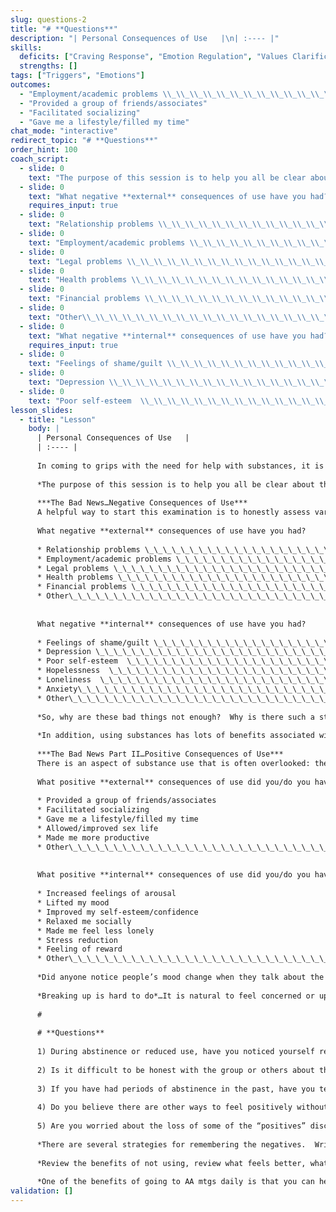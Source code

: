 ```yaml
---
slug: questions-2
title: "# **Questions**"
description: "| Personal Consequences of Use   |\n| :---- |"
skills:
  deficits: ["Craving Response", "Emotion Regulation", "Values Clarification", "Mindfulness"]
  strengths: []
tags: ["Triggers", "Emotions"]
outcomes:
  - "Employment/academic problems \\_\\_\\_\\_\\_\\_\\_\\_\\_\\_\\_\\_\\_\\_\\_\\_\\_\\_\\_\\_\\_\\_\\_\\_\\_\\_\\_\\_\\_\\_\\_\\_\\_\\_\\_\\_\\_\\_\\_\\_\\_\\_\\_\\_"
  - "Provided a group of friends/associates"
  - "Facilitated socializing"
  - "Gave me a lifestyle/filled my time"
chat_mode: "interactive"
redirect_topic: "# **Questions**"
order_hint: 100
coach_script:
  - slide: 0
    text: "The purpose of this session is to help you all be clear about the two sides of making changes\u2026the positives and the negatives.  Sure, there are consequences you would like to avoid and being really clear about the problems associated with substance use can help you when you start to question whether the changes you are making in your life are worth it.  Ambivalence is totally normal and in the end, it\u2019s how you manage to keep the scale tipped in the direction of change that counts.  This session is not about beating yourself up or feeling bad about your history, it\u2019s about being clear about why you decided to begin making changes in your use in the first place."
  - slide: 0
    text: "What negative **external** consequences of use have you had?"
    requires_input: true
  - slide: 0
    text: "Relationship problems \\_\\_\\_\\_\\_\\_\\_\\_\\_\\_\\_\\_\\_\\_\\_\\_\\_\\_\\_\\_\\_\\_\\_\\_\\_\\_\\_\\_\\_\\_\\_\\_\\_\\_\\_\\_\\_\\_\\_\\_\\_\\_\\_\\_\\_\\_\\_\\_\\_\\_\\_\\_\\"
  - slide: 0
    text: "Employment/academic problems \\_\\_\\_\\_\\_\\_\\_\\_\\_\\_\\_\\_\\_\\_\\_\\_\\_\\_\\_\\_\\_\\_\\_\\_\\_\\_\\_\\_\\_\\_\\_\\_\\_\\_\\_\\_\\_\\_\\_\\_\\_\\_\\_\\"
  - slide: 0
    text: "Legal problems \\_\\_\\_\\_\\_\\_\\_\\_\\_\\_\\_\\_\\_\\_\\_\\_\\_\\_\\_\\_\\_\\_\\_\\_\\_\\_\\_\\_\\_\\_\\_\\_\\_\\_\\_\\_\\_\\_\\_\\_\\_\\_\\_\\_\\_\\_\\_\\_\\_\\_\\_\\_\\_\\_\\_\\_\\_\\_\\"
  - slide: 0
    text: "Health problems \\_\\_\\_\\_\\_\\_\\_\\_\\_\\_\\_\\_\\_\\_\\_\\_\\_\\_\\_\\_\\_\\_\\_\\_\\_\\_\\_\\_\\_\\_\\_\\_\\_\\_\\_\\_\\_\\_\\_\\_\\_\\_\\_\\_\\_\\_\\_\\_\\_\\_\\_\\_\\_\\_\\_\\_\\_\\"
  - slide: 0
    text: "Financial problems \\_\\_\\_\\_\\_\\_\\_\\_\\_\\_\\_\\_\\_\\_\\_\\_\\_\\_\\_\\_\\_\\_\\_\\_\\_\\_\\_\\_\\_\\_\\_\\_\\_\\_\\_\\_\\_\\_\\_\\_\\_\\_\\_\\_\\_\\_\\_\\_\\_\\_\\_\\_\\_\\_\\_\\"
  - slide: 0
    text: "Other\\_\\_\\_\\_\\_\\_\\_\\_\\_\\_\\_\\_\\_\\_\\_\\_\\_\\_\\_\\_\\_\\_\\_\\_\\_\\_\\_\\_\\_\\_\\_\\_\\_\\_\\_\\_\\_\\_\\_\\_\\_\\_\\_\\_\\_\\_\\_\\_\\_\\_\\_\\_\\_\\_\\_\\_\\_\\_\\_\\_\\_\\_\\_\\_\\_\\_\\"
  - slide: 0
    text: "What negative **internal** consequences of use have you had?"
    requires_input: true
  - slide: 0
    text: "Feelings of shame/guilt \\_\\_\\_\\_\\_\\_\\_\\_\\_\\_\\_\\_\\_\\_\\_\\_\\_\\_\\_\\_\\_\\_\\_\\_\\_\\_\\_\\_\\_\\_\\_\\_\\_\\_\\_\\_\\_\\_\\_\\_\\_\\_\\_\\_\\_\\_\\_\\_\\_\\_\\_\\"
  - slide: 0
    text: "Depression \\_\\_\\_\\_\\_\\_\\_\\_\\_\\_\\_\\_\\_\\_\\_\\_\\_\\_\\_\\_\\_\\_\\_\\_\\_\\_\\_\\_\\_\\_\\_\\_\\_\\_\\_\\_\\_\\_\\_\\_\\_\\_\\_\\_\\_\\_\\_\\_\\_\\_\\_\\_\\_\\_\\_\\_\\_\\_\\_\\_\\_\\"
  - slide: 0
    text: "Poor self-esteem  \\_\\_\\_\\_\\_\\_\\_\\_\\_\\_\\_\\_\\_\\_\\_\\_\\_\\_\\_\\_\\_\\_\\_\\_\\_\\_\\_\\_\\_\\_\\_\\_\\_\\_\\_\\_\\_\\_\\_\\_\\_\\_\\_\\_\\_\\_\\_\\_\\_\\_\\_\\_\\_\\_\\_\\_\\"
lesson_slides:
  - title: "Lesson"
    body: |
      | Personal Consequences of Use   |
      | :---- |
      
      In coming to grips with the need for help with substances, it is important to be **AWARE** of the specific ways in which alcohol and/or other drugs have affected your life. Some of these effects have been external (e.g., job performance, family relations), while others have been internal (e.g., feelings of self-hatred and shame). Some of these effects have become apparent to you and others, while some have gone unrecognized or concealed.
      
      *The purpose of this session is to help you all be clear about the two sides of making changes…the positives and the negatives.  Sure, there are consequences you would like to avoid and being really clear about the problems associated with substance use can help you when you start to question whether the changes you are making in your life are worth it.  Ambivalence is totally normal and in the end, it’s how you manage to keep the scale tipped in the direction of change that counts.  This session is not about beating yourself up or feeling bad about your history, it’s about being clear about why you decided to begin making changes in your use in the first place.*
      
      ***The Bad News…Negative Consequences of Use***  
      A helpful way to start this examination is to honestly assess various parts of your life to see if they are going the way you want. Next, consider whether alcohol and/or other drugs are playing a part in your life going that way. For many people, there have been dramatic *negative consequences* that are clearly connected to using. For others, the consequences are less clear. When you use, there can be effects in many areas of your life: in your relationships with your family, friends, co-workers, etc.; in your job/school performance; your legal status; your health and your finances. You may also experience internal consequences associated with your use; these might include feelings of shame or guilt, feelings of hopelessness, a lack of confidence etc.  
         
      What negative **external** consequences of use have you had?
      
      * Relationship problems \_\_\_\_\_\_\_\_\_\_\_\_\_\_\_\_\_\_\_\_\_\_\_\_\_\_\_\_\_\_\_\_\_\_\_\_\_\_\_\_\_\_\_\_\_\_\_\_\_\_\_\_\_  
      * Employment/academic problems \_\_\_\_\_\_\_\_\_\_\_\_\_\_\_\_\_\_\_\_\_\_\_\_\_\_\_\_\_\_\_\_\_\_\_\_\_\_\_\_\_\_\_\_  
      * Legal problems \_\_\_\_\_\_\_\_\_\_\_\_\_\_\_\_\_\_\_\_\_\_\_\_\_\_\_\_\_\_\_\_\_\_\_\_\_\_\_\_\_\_\_\_\_\_\_\_\_\_\_\_\_\_\_\_\_\_\_  
      * Health problems \_\_\_\_\_\_\_\_\_\_\_\_\_\_\_\_\_\_\_\_\_\_\_\_\_\_\_\_\_\_\_\_\_\_\_\_\_\_\_\_\_\_\_\_\_\_\_\_\_\_\_\_\_\_\_\_\_\_  
      * Financial problems \_\_\_\_\_\_\_\_\_\_\_\_\_\_\_\_\_\_\_\_\_\_\_\_\_\_\_\_\_\_\_\_\_\_\_\_\_\_\_\_\_\_\_\_\_\_\_\_\_\_\_\_\_\_\_\_  
      * Other\_\_\_\_\_\_\_\_\_\_\_\_\_\_\_\_\_\_\_\_\_\_\_\_\_\_\_\_\_\_\_\_\_\_\_\_\_\_\_\_\_\_\_\_\_\_\_\_\_\_\_\_\_\_\_\_\_\_\_\_\_\_\_\_\_\_\_
      
      	  
      What negative **internal** consequences of use have you had?
      
      * Feelings of shame/guilt \_\_\_\_\_\_\_\_\_\_\_\_\_\_\_\_\_\_\_\_\_\_\_\_\_\_\_\_\_\_\_\_\_\_\_\_\_\_\_\_\_\_\_\_\_\_\_\_\_\_\_\_  
      * Depression \_\_\_\_\_\_\_\_\_\_\_\_\_\_\_\_\_\_\_\_\_\_\_\_\_\_\_\_\_\_\_\_\_\_\_\_\_\_\_\_\_\_\_\_\_\_\_\_\_\_\_\_\_\_\_\_\_\_\_\_\_\_  
      * Poor self-esteem  \_\_\_\_\_\_\_\_\_\_\_\_\_\_\_\_\_\_\_\_\_\_\_\_\_\_\_\_\_\_\_\_\_\_\_\_\_\_\_\_\_\_\_\_\_\_\_\_\_\_\_\_\_\_\_\_\_  
      * Hopelessness  \_\_\_\_\_\_\_\_\_\_\_\_\_\_\_\_\_\_\_\_\_\_\_\_\_\_\_\_\_\_\_\_\_\_\_\_\_\_\_\_\_\_\_\_\_\_\_\_\_\_\_\_\_\_\_\_\_\_\_\_  
      * Loneliness  \_\_\_\_\_\_\_\_\_\_\_\_\_\_\_\_\_\_\_\_\_\_\_\_\_\_\_\_\_\_\_\_\_\_\_\_\_\_\_\_\_\_\_\_\_\_\_\_\_\_\_\_\_\_\_\_\_\_\_\_\_\_  
      * Anxiety\_\_\_\_\_\_\_\_\_\_\_\_\_\_\_\_\_\_\_\_\_\_\_\_\_\_\_\_\_\_\_\_\_\_\_\_\_\_\_\_\_\_\_\_\_\_\_\_\_\_\_\_\_\_\_\_\_\_\_\_\_\_\_\_\_\_  
      * Other\_\_\_\_\_\_\_\_\_\_\_\_\_\_\_\_\_\_\_\_\_\_\_\_\_\_\_\_\_\_\_\_\_\_\_\_\_\_\_\_\_\_\_\_\_\_\_\_\_\_\_\_\_\_\_\_\_\_\_\_\_\_\_\_\_\_\_
      
      *So, why are these bad things not enough?  Why is there such a strong tendency to eventually forget these things and return to behaviors you had decided you wanted to avoid?  Because our human brains are hard wired to forget\!  It’s an evolutionary advantage to forget bad things.  If we remembered every bad or scary thing that happened to us over the course of time we would be crippled with fear or dread.  Forgetting or minimizing negative things is actually what helps us move forward and it’s a great thing except when it makes it difficult to hang on to the reasons why you wanted to change certain behaviors that have negative consequences attached to them*
      
      *In addition, using substances has lots of benefits associated with it.  People have powerful reasons why they start and continue to use substances.  Combine these benefits with the natural tendency to forget negative consequences and most people have trouble maintaining change.  Let’s look at some of these benefits.*
      
      ***The Bad News Part II…Positive Consequences of Use***  
      There is an aspect of substance use that is often overlooked: the *positive consequences* of using. In other words, people use substances for a reason, many of those reasons being very powerful and gratifying. For instance, using may have helped you feel more social. Many people find that when they’re high or intoxicated, they are more outgoing, comfortable and confident with others. They might be more able to take risks and try new things. When sober, they are more likely to feel awkward and shy. Some people use substances to alleviate feelings of depression, loneliness or boredom. In addition, substances are often used to allow or intensify sexuality, or to get past fears related to sex. Last, drinking or using is just plain pleasurable. All of these reasons can make the decision to stop particularly difficult.
      
      What positive **external** consequences of use did you/do you have?
      
      * Provided a group of friends/associates  
      * Facilitated socializing  
      * Gave me a lifestyle/filled my time    
      * Allowed/improved sex life  
      * Made me more productive   
      * Other\_\_\_\_\_\_\_\_\_\_\_\_\_\_\_\_\_\_\_\_\_\_\_\_\_\_\_\_\_\_\_\_\_\_\_\_\_\_\_\_\_\_\_\_\_\_\_\_\_\_\_\_\_\_\_\_\_\_\_\_\_
      
      	  
      What positive **internal** consequences of use did you/do you have?
      
      * Increased feelings of arousal  
      * Lifted my mood  
      * Improved my self-esteem/confidence  
      * Relaxed me socially  
      * Made me feel less lonely  
      * Stress reduction    
      * Feeling of reward  
      * Other\_\_\_\_\_\_\_\_\_\_\_\_\_\_\_\_\_\_\_\_\_\_\_\_\_\_\_\_\_\_\_\_\_\_\_\_\_\_\_\_\_\_\_\_\_\_\_\_\_\_\_\_\_\_\_\_\_\_\_\_\_
      
      *Did anyone notice people’s mood change when they talk about the benefits?  It’s worth noting whether or not you noticed being triggered or somewhat elated as you talk about these things.  It’s a powerful reminder of the power of triggers.  These benefits are why it’s hard to change\!*
      
      *Breaking up is hard to do*…It is natural to feel concerned or upset about giving up some of these positive effects of using. At this early stage, it is also natural to wonder how these will be replaced or *if* they will be replaced. We will discuss the issue of building new activities and lifestyles. However, it is important to acknowledge that despite the “negatives” using has created in your life, you are also giving up something important when you choose to change. We suggest you give this some time to sink in, and then begin to integrate this into the larger picture of what it is you want in your life.
      
      # 
      
      # **Questions**
      
      1) During abstinence or reduced use, have you noticed yourself remembering the positive aspects of your use more than the negative? Vice-versa?
      
      2) Is it difficult to be honest with the group or others about these positive things you miss?
      
      3) If you have had periods of abstinence in the past, have you tended to “blur” or forget the full picture of what your use was actually like for you?
      
      4) Do you believe there are other ways to feel positively without using?
      
      5) Are you worried about the loss of some of the “positives” discussed above?
      
      *There are several strategies for remembering the negatives.  Write them down, review them daily for a while, or whenever you become aware of remembering the benefits too fondly.*  
      
      *Review the benefits of not using, review what feels better, what changes you want to protect.*
      
      *One of the benefits of going to AA mtgs daily is that you can hear other people talk about their negative consequences.  Many people use other people’s stories as a reminder of their own when they have started to forget.  If you are not going to pursue mtgs then you will need to proactively find a way to remind yourself of the negatives (because they will most certainly fade from you memory) and notice the positive consequences of changing.  Attending to the things that have changed for the better will help you resist the pull of returning to old behaviors.*
validation: []
---
```

